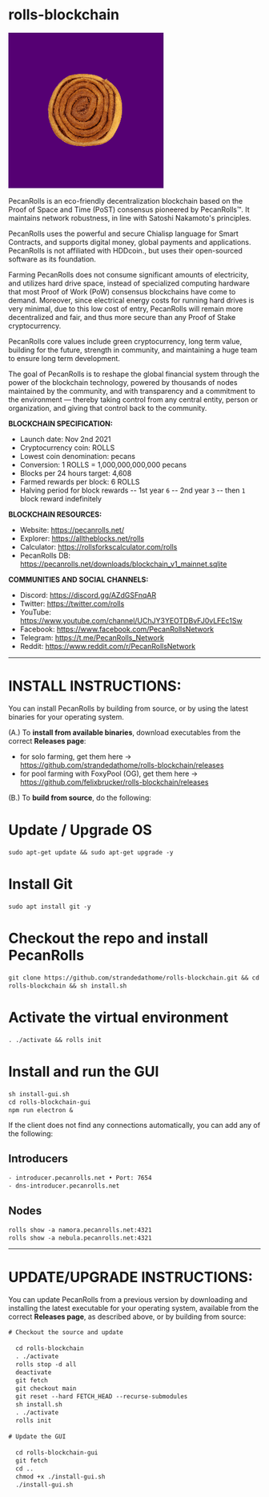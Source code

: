 # rolls-blockchain

![spinning pecan roll gif](https://github.com/strandedathome/rolls-blockchain/blob/main/spinning-pecan-roll.gif)

PecanRolls is an eco-friendly decentralization blockchain based on the Proof of Space and Time (PoST) consensus pioneered by PecanRolls™. It maintains network robustness, in line with Satoshi Nakamoto's principles.

PecanRolls uses the powerful and secure Chialisp language for Smart Contracts, and supports digital money, global payments and applications. PecanRolls is not affiliated with HDDcoin., but uses their open-sourced software as its foundation.

Farming PecanRolls does not consume significant amounts of electricity, and utilizes hard drive space, instead of specialized computing hardware that most Proof of Work (PoW) consensus blockchains have come to demand. Moreover, since electrical energy costs for running hard drives is very minimal, due to this low cost of entry, PecanRolls will remain more decentralized and fair, and thus more secure than any Proof of Stake cryptocurrency.

PecanRolls core values include green cryptocurrency, long term value, building for the future, strength in community, and maintaining a huge team to ensure long term development.

The goal of PecanRolls is to reshape the global financial system through the power of the blockchain technology, powered by thousands of nodes maintained by the community, and with transparency and a commitment to the environment — thereby taking control from any central entity, person or organization, and giving that control back to the community.

**BLOCKCHAIN SPECIFICATION:**
- Launch date: Nov 2nd 2021
- Cryptocurrency coin: ROLLS
- Lowest coin denomination: pecans
- Conversion: 1 ROLLS = 1,000,000,000,000 pecans
- Blocks per 24 hours target: 4,608
- Farmed rewards per block: 6 ROLLS
- Halving period for block rewards
-- 1st year `6`
-- 2nd year `3`
-- then `1` block reward indefinitely

**BLOCKCHAIN RESOURCES:**
- Website: https://pecanrolls.net/
- Explorer: https://alltheblocks.net/rolls
- Calculator: https://rollsforkscalculator.com/rolls
- PecanRolls DB: https://pecanrolls.net/downloads/blockchain_v1_mainnet.sqlite

**COMMUNITIES AND SOCIAL CHANNELS:**
- Discord: https://discord.gg/AZdGSFnqAR
- Twitter: https://twitter.com/rolls
- YouTube: https://www.youtube.com/channel/UChJY3YEOTDBvFJ0vLFEc1Sw
- Facebook: https://www.facebook.com/PecanRollsNetwork
- Telegram: https://t.me/PecanRolls_Network
- Reddit: https://www.reddit.com/r/PecanRollsNetwork


***********************************************
# INSTALL INSTRUCTIONS:

You can install PecanRolls by building from source, or by using the latest binaries for your operating system.

(A.) To **install from available binaries**, download executables from the correct **Releases page**:

   - for solo farming, get them here ->
   https://github.com/strandedathome/rolls-blockchain/releases
   - for pool farming with FoxyPool (OG), get them here ->
   https://github.com/felixbrucker/rolls-blockchain/releases


(B.) To **build from source**, do the following:

# Update / Upgrade OS
```
sudo apt-get update && sudo apt-get upgrade -y
```
# Install Git
```
sudo apt install git -y
```
# Checkout the repo and install PecanRolls
```
git clone https://github.com/strandedathome/rolls-blockchain.git && cd rolls-blockchain && sh install.sh
```
# Activate the virtual environment
```
. ./activate && rolls init
```
# Install and run the GUI
```
sh install-gui.sh
cd rolls-blockchain-gui
npm run electron &
```

If the client does not find any connections automatically, you can add any of the following:

## Introducers
```
- introducer.pecanrolls.net • Port: 7654
- dns-introducer.pecanrolls.net
```
## Nodes
```
rolls show -a namora.pecanrolls.net:4321
rolls show -a nebula.pecanrolls.net:4321
```

***********************************************
# UPDATE/UPGRADE INSTRUCTIONS:

You can update PecanRolls from a previous version by downloading and installing the latest executable for your operating system, available from the correct **Releases page**, as described above, or by building from source:

```
# Checkout the source and update

  cd rolls-blockchain
  . ./activate
  rolls stop -d all
  deactivate
  git fetch
  git checkout main
  git reset --hard FETCH_HEAD --recurse-submodules
  sh install.sh
  . ./activate
  rolls init

# Update the GUI

  cd rolls-blockchain-gui
  git fetch
  cd ..
  chmod +x ./install-gui.sh
  ./install-gui.sh
```
